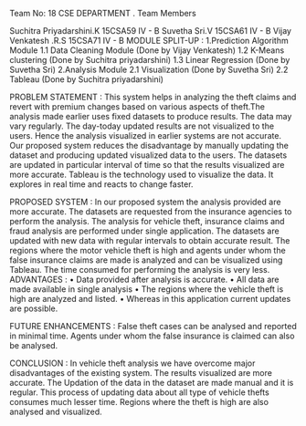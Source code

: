 Team No: 18
CSE DEPARTMENT .
Team Members

Suchitra Priyadarshini.K
15CSA59
IV - B
Suvetha Sri.V
15CSA61
IV - B
Vijay Venkatesh .R.S
15CSA71
IV - B
MODULE SPLIT-UP :
1.Prediction Algorithm Module
1.1 Data Cleaning Module (Done by Vijay Venkatesh)
1.2 K-Means clustering (Done by Suchitra priyadarshini)
1.3 Linear Regression (Done by Suvetha Sri)
2.Analysis Module
2.1 Visualization (Done by Suvetha Sri)
2.2 Tableau (Done by Suchitra priyadarshini)

PROBLEM STATEMENT :
This system helps in analyzing the theft claims and revert with premium changes based on various aspects of theft.The analysis made earlier uses fixed datasets to produce results. The data may vary regularly. The day-today updated results are not visualized to the users. Hence the analysis visualized in earlier systems are not accurate. Our proposed system reduces the disadvantage by manually updating the dataset and producing updated visualized data to the users. The datasets are updated in particular interval of time so that the results visualized are more accurate. Tableau is the technology used to visualize the data. It explores in real time and reacts to change faster.

PROPOSED SYSTEM :
In our proposed system the analysis provided are more accurate. The datasets are requested from the insurance agencies to perform the analysis. The analysis for vehicle theft, insurance claims and fraud analysis are performed under single application. The datasets are updated with new data with regular intervals to obtain accurate result. The regions where the motor vehicle theft is high and agents under whom the false insurance claims are made is analyzed and can be visualized using Tableau. The time consumed for performing the analysis is very less.
ADVANTAGES :
•	Data provided after analysis is accurate.
•	All data are made available in single analysis
•	The regions where the vehicle theft is high are analyzed and listed.
•	Whereas in this application current updates are possible.

FUTURE ENHANCEMENTS :
False theft cases can be analysed and reported in minimal time. Agents under whom the false insurance is claimed can also be analysed.

CONCLUSION :
In vehicle theft analysis we have overcome major disadvantages of the existing system. The results visualized are more accurate. The Updation of the data in the dataset are made manual and it is regular. This process of updating data about all type of vehicle thefts consumes much lesser time. Regions where the theft is high are also analysed and visualized.
